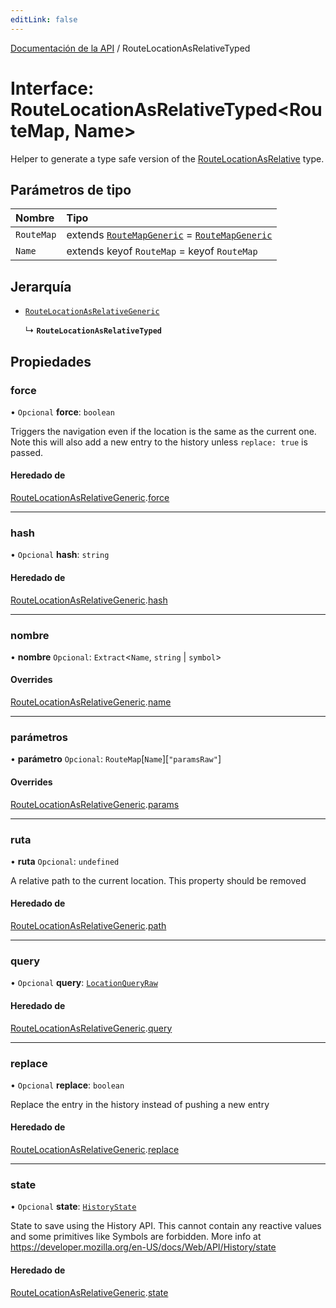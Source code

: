 ```yaml
---
editLink: false
---
```


[Documentación de la API](../index.md) / RouteLocationAsRelativeTyped

# Interface: RouteLocationAsRelativeTyped\<RouteMap, Name\>

Helper to generate a type safe version of the [RouteLocationAsRelative](../index.md#RouteLocationAsRelative) type.

## Parámetros de tipo

| Nombre     | Tipo                                                                                                        |
| :--------- | :---------------------------------------------------------------------------------------------------------- |
| `RouteMap` | extends [`RouteMapGeneric`](../index.md#RouteMapGeneric) = [`RouteMapGeneric`](../index.md#RouteMapGeneric) |
| `Name`     | extends keyof `RouteMap` = keyof `RouteMap`                                                                 |

## Jerarquía

- [`RouteLocationAsRelativeGeneric`](RouteLocationAsRelativeGeneric.md)

  ↳ **`RouteLocationAsRelativeTyped`**

## Propiedades

### force

• `Opcional` **force**: `boolean`

Triggers the navigation even if the location is the same as the current one.
Note this will also add a new entry to the history unless `replace: true`
is passed.

#### Heredado de

[RouteLocationAsRelativeGeneric](RouteLocationAsRelativeGeneric.md).[force](RouteLocationAsRelativeGeneric.md#force)

---

### hash

• `Opcional` **hash**: `string`

#### Heredado de

[RouteLocationAsRelativeGeneric](RouteLocationAsRelativeGeneric.md).[hash](RouteLocationAsRelativeGeneric.md#hash)

---

### nombre

• **nombre** `Opcional`: `Extract`\<`Name`, `string` \| `symbol`\>

#### Overrides

[RouteLocationAsRelativeGeneric](RouteLocationAsRelativeGeneric.md).[name](RouteLocationAsRelativeGeneric.md#name)

---

### parámetros

• **parámetro** `Opcional`: `RouteMap`[`Name`][``"paramsRaw"``]

#### Overrides

[RouteLocationAsRelativeGeneric](RouteLocationAsRelativeGeneric.md).[params](RouteLocationAsRelativeGeneric.md#params)

---

### ruta

• **ruta** `Opcional`: `undefined`

A relative path to the current location. This property should be removed

#### Heredado de

[RouteLocationAsRelativeGeneric](RouteLocationAsRelativeGeneric.md).[path](RouteLocationAsRelativeGeneric.md#path)

---

### query

• `Opcional` **query**: [`LocationQueryRaw`](../index.md#LocationQueryRaw)

#### Heredado de

[RouteLocationAsRelativeGeneric](RouteLocationAsRelativeGeneric.md).[query](RouteLocationAsRelativeGeneric.md#query)

---

### replace

• `Opcional` **replace**: `boolean`

Replace the entry in the history instead of pushing a new entry

#### Heredado de

[RouteLocationAsRelativeGeneric](RouteLocationAsRelativeGeneric.md).[replace](RouteLocationAsRelativeGeneric.md#replace)

---

### state

• `Opcional` **state**: [`HistoryState`](HistoryState.md)

State to save using the History API. This cannot contain any reactive
values and some primitives like Symbols are forbidden. More info at
https://developer.mozilla.org/en-US/docs/Web/API/History/state

#### Heredado de

[RouteLocationAsRelativeGeneric](RouteLocationAsRelativeGeneric.md).[state](RouteLocationAsRelativeGeneric.md#state)
